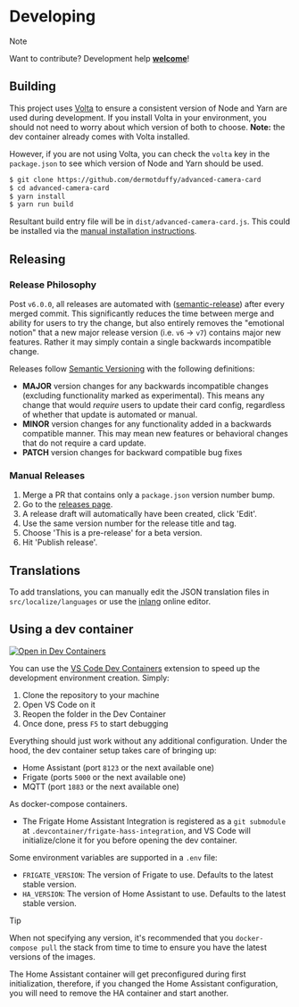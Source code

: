 # Developing

> [!NOTE]
> Want to contribute? Development help [**welcome**](https://github.com/dermotduffy/advanced-camera-card/issues/1248)!

## Building

This project uses [Volta](https://github.com/volta-cli/volta) to ensure a
consistent version of Node and Yarn are used during development. If you install
Volta in your environment, you should not need to worry about which version of
both to choose. **Note:** the dev container already comes with Volta installed.

However, if you are not using Volta, you can check the `volta` key in the
`package.json` to see which version of Node and Yarn should be used.

```sh
$ git clone https://github.com/dermotduffy/advanced-camera-card
$ cd advanced-camera-card
$ yarn install
$ yarn run build
```

Resultant build entry file will be in `dist/advanced-camera-card.js`. This could be
installed via the [manual installation
instructions](advanced-installation.md?id=manual-installation).

## Releasing

### Release Philosophy

Post `v6.0.0`, all releases are automated with ([semantic-release](https://github.com/semantic-release/semantic-release)) after every merged commit. This significantly reduces the time between merge and ability for users to try the change, but also entirely removes the "emotional notion" that a new major release version (i.e. `v6` -> `v7`) contains major new features. Rather it may simply contain a single backwards incompatible change.

Releases follow [Semantic Versioning](https://semver.org/) with the following definitions:

- **MAJOR** version changes for any backwards incompatible changes (excluding functionality marked as experimental). This means any change that would _require_ users to update their card config, regardless of whether that update is automated or manual.
- **MINOR** version changes for any functionality added in a backwards compatible manner. This may mean new features or behavioral changes that do not require a card update.
- **PATCH** version changes for backward compatible bug fixes

### Manual Releases

1. Merge a PR that contains only a `package.json` version number bump.
1. Go to the [releases page](https://github.com/dermotduffy/advanced-camera-card/releases).
1. A release draft will automatically have been created, click 'Edit'.
1. Use the same version number for the release title and tag.
1. Choose 'This is a pre-release' for a beta version.
1. Hit 'Publish release'.

## Translations

To add translations, you can manually edit the JSON translation files in
`src/localize/languages` or use the [inlang](https://inlang.com/) online editor.

## Using a dev container

[![Open in Dev Containers](https://img.shields.io/static/v1?label=Dev%20Containers&message=Open&color=blue&logo=visualstudiocode)](https://vscode.dev/redirect?url=vscode://ms-vscode-remote.remote-containers/cloneInVolume?url=https://github.com/dermotduffy/advanced-camera-card)

You can use the [VS Code Dev Containers](https://code.visualstudio.com/docs/remote/containers) extension to
speed up the development environment creation. Simply:

1. Clone the repository to your machine
2. Open VS Code on it
3. Reopen the folder in the Dev Container
4. Once done, press `F5` to start debugging

Everything should just work without any additional configuration. Under the
hood, the dev container setup takes care of bringing up:

- Home Assistant (port `8123` or the next available one)
- Frigate (ports `5000` or the next available one)
- MQTT (port `1883` or the next available one)

As docker-compose containers.

- The Frigate Home Assistant Integration is registered as a `git submodule` at `.devcontainer/frigate-hass-integration`, and VS Code will initialize/clone it for you before opening the dev container.

Some environment variables are supported in a `.env` file:

- `FRIGATE_VERSION`: The version of Frigate to use. Defaults to the latest stable version.
- `HA_VERSION`: The version of Home Assistant to use. Defaults to the latest stable version.

> [!TIP]
> When not specifying any version, it's recommended that you `docker-compose pull` the stack from time to time to ensure you have the latest versions of the images.

The Home Assistant container will get preconfigured during first initialization,
therefore, if you changed the Home Assistant configuration, you will need to
remove the HA container and start another.
